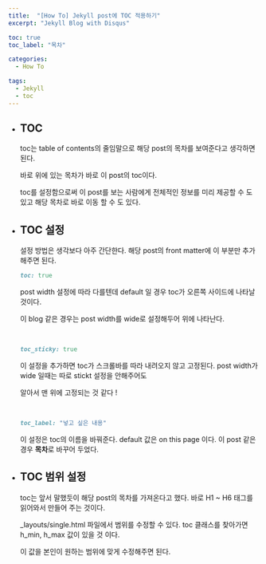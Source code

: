 ```yaml
---
title:  "[How To] Jekyll post에 TOC 적용하기"
excerpt: "Jekyll Blog with Disqus"

toc: true
toc_label: "목차"

categories:
  - How To

tags:
  - Jekyll
  - toc
---
```


- ## TOC

  toc는 table of contents의 줄임말으로 해당 post의 목차를 보여준다고 생각하면 된다.

  바로 위에 있는 목차가 바로 이 post의 toc이다.

  toc를 설정함으로써 이 post를 보는 사람에게 전체적인 정보를 미리 제공할 수 도 있고 해당 목차로 바로 이동 할 수 도 있다.

- ## TOC 설정

  설정 방법은 생각보다 아주 간단한다. 해당 post의 front matter에 이 부분만 추가해주면 된다.

  ```ruby
  toc: true
  ```

  post width 설정에 따라 다를텐데 default 일 경우 toc가 오른쪽 사이드에 나타날 것이다.

  이 blog 같은 경우는 post width를 wide로 설정해두어 위에 나타난다.

  <br>

  ```ruby
  toc_sticky: true
  ```

  이 설정을 추가하면 toc가 스크롤바를 따라 내려오지 않고 고정된다. post width가 wide 일때는 따로 stickt 설정을 안해주어도

  알아서 맨 위에 고정되는 것 같다 !

  <br>

  ```ruby
  toc_label: "넣고 싶은 내용"
  ```

  이 설정은 toc의 이름을 바꿔준다. default 값은 on this page 이다. 이 post 같은 경우 **목차**로 바꾸어 두었다.

- ## TOC 범위 설정

  toc는 앞서 말했듯이 해당 post의 목차를 가져온다고 했다. 바로 H1 ~ H6 태그를 읽어와서 만들어 주는 것이다.

  _layouts/single.html 파일에서 범위를 수정할 수 있다. toc 클래스를 찾아가면 h_min, h_max 값이 있을 것 이다.

  이 값을 본인이 원하는 범위에 맞게 수정해주면 된다.

  

  

